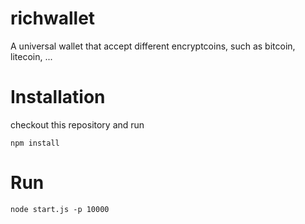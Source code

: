 richwallet
==========

A universal wallet that accept different encryptcoins, such as bitcoin, litecoin, ...


Installation
==========

checkout this repository and run
```
npm install
```

Run
==========

```
node start.js -p 10000
```
